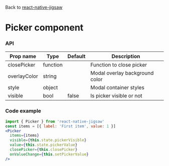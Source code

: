 Back to [react-native-jigsaw](../../README.md)

Picker component
================
### API
Prop name         | Type      | Default | Description
----------------- | --------- | ------- | ------------------
closePicker       | function  |         | Function to close picker
overlayColor      | string    |         | Modal overlay background color
style             | object    |         | Modal container styles
visible           | bool      | false   | Is picker visible or not

### Code example

```jsx
import { Picker } from 'react-native-jigsaw'
const items = [{ label: 'First item', value: 1 }]
<Picker
  items={items}
  visible={this.state.pickerVisible}
  value={this.state.pickerValue}
  closePicker={this.closePicker}
  onValueChange={this.setPickerValue}
/>
```
